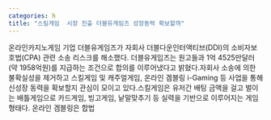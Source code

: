 ```yaml
---
categories: h
title: "스킬게임  시장 진출 더블유게임즈 성장동력 확보할까"
---
```

온라인카지노게임 기업 더블유게임즈가 자회사 더블다운인터액티브(DDI)의 소비자보호법(CPA) 관련 소송 리스크를 해소했다. 더블유게임즈는 원고들과 1억 4525만달러(약 1958억원)를 지급하는 조건으로 합의를 이루어냈다고 밝혔다.자회사 소송에 의한 불확실성을 제거하고 스킬게임 및 캐주얼게임, 온라인 겜블링 i-Gaming 등 사업을 통해 신성장 동력을 확보할지 관심이 모이고 있다.스킬게임은 유저간 배팅 금액을 걸고 벌이는 배틀게임으로 카드게임, 빙고게임, 낱말맞추기 등 실력을 기반으로 이루어지는 게임 형태다. 온라인 겜블링은 합법